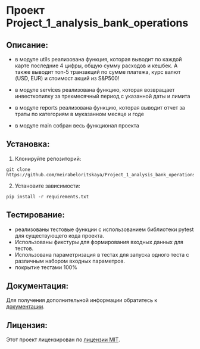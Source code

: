 # Проект Project_1_analysis_bank_operations

## Описание:

- в модуле utils  реализована функция, которая  выводит по каждой карте последние 4 цифры, общую сумму расходов и кешбек.
А также выводит топ-5 транзакций по сумме платежа, курс валют (USD, EUR) и стоимост акций из S&P500!


- в модуле services реализована функцию, которая возвращает инвесткопилку за трехмесячный период с указанной даты и лимита

- в модуле reports реализована функцию, которая выводит отчет за траты по категориям в муказанном месяце и годе

- в модуле main собран весь функционал проекта


## Установка:

1. Клонируйте репозиторий:
```
git clone https://github.com/meirabeloritskaya/Project_1_analysis_bank_operations.git
```
2. Установите зависимости:
```
pip install -r requirements.txt
```

## Тестирование:

- реализованы тестовые функции с использованием библиотеки pytest для существующего кода проекта.
- Использованы фикстуры для формирования входных данных для тестов.
- Использована параметризация в тестах для запуска одного теста с различным набором входных параметров.
- покрытие тестами 100%



## Документация:

Для получения дополнительной информации обратитесь к [документации](docs/README.md).

## Лицензия:

Этот проект лицензирован по [лицензии MIT](LICENSE).




